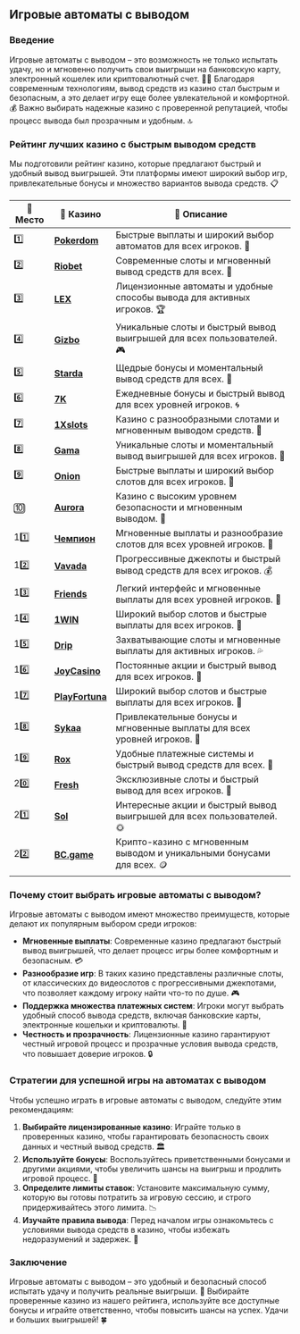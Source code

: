 ## Игровые автоматы с выводом

### Введение
Игровые автоматы с выводом – это возможность не только испытать удачу, но и мгновенно получить свои выигрыши на банковскую карту, электронный кошелек или криптовалютный счет. 🎰💸 Благодаря современным технологиям, вывод средств из казино стал быстрым и безопасным, а это делает игру еще более увлекательной и комфортной. 💰 Важно выбирать надежные казино с проверенной репутацией, чтобы процесс вывода был прозрачным и удобным. 🔝

### Рейтинг лучших казино с быстрым выводом средств
Мы подготовили рейтинг казино, которые предлагают быстрый и удобный вывод выигрышей. Эти платформы имеют широкий выбор игр, привлекательные бонусы и множество вариантов вывода средств. 📋

| 🥇 **Место** | 🎰 **Казино** | 💬 **Описание** |
|-------------|-------------|----------------|
| 1️⃣ | [**Pokerdom**](https://brandplay.link/4k77v2yx) | Быстрые выплаты и широкий выбор автоматов для всех игроков. 🎁 |
| 2️⃣ | [**Riobet**](https://brandplay.link/7xBLTPyj) | Современные слоты и мгновенный вывод средств для всех. 🤑 |
| 3️⃣ | [**LEX**](https://brandplay.link/zW4hdDFV) | Лицензионные автоматы и удобные способы вывода для активных игроков. 🏆 |
| 4️⃣ | [**Gizbo**](https://brandplay.link/bprXw4YV) | Уникальные слоты и быстрый вывод выигрышей для всех пользователей. 🎮 |
| 5️⃣ | [**Starda**](https://brandplay.link/fB7xwRFL) | Щедрые бонусы и моментальный вывод средств для всех. 🌟 |
| 6️⃣ | [**7K**](https://brandplay.link/BvQyFShp) | Ежедневные бонусы и быстрый вывод для всех уровней игроков. 🌀 |
| 7️⃣ | [**1Xslots**](https://brandplay.link/hSB1khtr) | Казино с разнообразными слотами и мгновенным выводом средств. 🎰 |
| 8️⃣ | [**Gama**](https://brandplay.link/j6NMKsDz) | Уникальные слоты и моментальный вывод выигрышей для всех игроков. 🧩 |
| 9️⃣ | [**Onion**](https://brandplay.link/zBGRVpQ9) | Быстрые выплаты и широкий выбор слотов для всех игроков. 💎 |
| 🔟 | [**Aurora**](https://10trafic-stat2.com/click/668546556bcc6313411604bd/6766/13032/subaccount) | Казино с высоким уровнем безопасности и мгновенным выводом. 🚀 |
| 11️⃣ | [**Чемпион**](https://temon-gter.cfd/go/lRq?p80412p304504pcc44t17455) | Мгновенные выплаты и разнообразие слотов для всех уровней игроков. 🥇 |
| 12️⃣ | [**Vavada**](https://vavadapartner.pro/?promo=ea5c9275-6854-4505-94fc-95ab18221945-linkb2) | Прогрессивные джекпоты и быстрый вывод средств для всех игроков. 💰 |
| 13️⃣ | [**Friends**](https://gofriends.run/linkb2) | Легкий интерфейс и мгновенные выплаты для всех уровней игроков. 👯 |
| 14️⃣ | [**1WIN**](https://brandplay.link/smXVpBbG) | Широкий выбор слотов и быстрые выплаты для всех игроков. 🎲 |
| 15️⃣ | [**Drip**](https://drp-ircp01.com/c07e6a3db) | Захватывающие слоты и мгновенные выплаты для активных игроков. 💦 |
| 16️⃣ | [**JoyCasino**](https://rpc30.call2me.pro/?/ru/registration?apkpop=0&partner=p24970p3291217pc98f) | Постоянные акции и быстрый вывод для всех игроков. 🎉 |
| 17️⃣ | [**PlayFortuna**](https://fortunapromo.net/alt/playfortuna/registration?0dc4a9362a71feb7e3f165fb8e766f70) | Широкий выбор слотов и быстрые выплаты для всех игроков. 💎 |
| 18️⃣ | [**Sykaa**](https://s-two-way.com/?source=linkb2&pid=30697) | Привлекательные бонусы и мгновенные выплаты для всех уровней игроков. 🌈 |
| 19️⃣ | [**Rox**](https://rox-pvwfpjgcxe.com/cb1ee18a5) | Удобные платежные системы и быстрый вывод средств для всех. 💸 |
| 20️⃣ | [**Fresh**](https://fresh-eumwkxwao.com/c3f7b485d) | Эксклюзивные слоты и быстрый вывод для всех игроков. 🥑 |
| 21️⃣ | [**Sol**](https://sol-mmtdzfbaco.com/cb2415bca) | Интересные акции и быстрый вывод выигрышей для всех пользователей. 🌞 |
| 22️⃣ | [**BC.game**](https://partnerbcgame.com/dcc53d441) | Крипто-казино с мгновенным выводом и уникальными бонусами для всех. 🪙 |

### Почему стоит выбрать игровые автоматы с выводом?
Игровые автоматы с выводом имеют множество преимуществ, которые делают их популярным выбором среди игроков:

- **Мгновенные выплаты**: Современные казино предлагают быстрый вывод выигрышей, что делает процесс игры более комфортным и безопасным. 💳
- **Разнообразие игр**: В таких казино представлены различные слоты, от классических до видеослотов с прогрессивными джекпотами, что позволяет каждому игроку найти что-то по душе. 🎮
- **Поддержка множества платежных систем**: Игроки могут выбрать удобный способ вывода средств, включая банковские карты, электронные кошельки и криптовалюты. 💸
- **Честность и прозрачность**: Лицензионные казино гарантируют честный игровой процесс и прозрачные условия вывода средств, что повышает доверие игроков. 🔒

### Стратегии для успешной игры на автоматах с выводом
Чтобы успешно играть в игровые автоматы с выводом, следуйте этим рекомендациям:

1. **Выбирайте лицензированные казино**: Играйте только в проверенных казино, чтобы гарантировать безопасность своих данных и честный вывод средств. 🏛️
2. **Используйте бонусы**: Воспользуйтесь приветственными бонусами и другими акциями, чтобы увеличить шансы на выигрыш и продлить игровой процесс. 🎁
3. **Определите лимиты ставок**: Установите максимальную сумму, которую вы готовы потратить за игровую сессию, и строго придерживайтесь этого лимита. 📉
4. **Изучайте правила вывода**: Перед началом игры ознакомьтесь с условиями вывода средств в казино, чтобы избежать недоразумений и задержек. 📜

### Заключение
Игровые автоматы с выводом – это удобный и безопасный способ испытать удачу и получить реальные выигрыши. 💸 Выбирайте проверенные казино из нашего рейтинга, используйте все доступные бонусы и играйте ответственно, чтобы повысить шансы на успех. Удачи и больших выигрышей! 🍀

